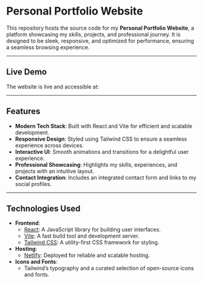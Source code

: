 # Personal Portfolio Website

This repository hosts the source code for my **Personal Portfolio Website**, a platform showcasing my skills, projects, and professional journey. It is designed to be sleek, responsive, and optimized for performance, ensuring a seamless browsing experience.

---

## Live Demo

The website is live and accessible at:  

---

## Features

- **Modern Tech Stack**: Built with React and Vite for efficient and scalable development.
- **Responsive Design**: Styled using Tailwind CSS to ensure a seamless experience across devices.
- **Interactive UI**: Smooth animations and transitions for a delightful user experience.
- **Professional Showcasing**: Highlights my skills, experiences, and projects with an intuitive layout.
- **Contact Integration**: Includes an integrated contact form and links to my social profiles.

---

## Technologies Used

- **Frontend**:
  - [React](https://reactjs.org/): A JavaScript library for building user interfaces.
  - [Vite](https://vitejs.dev/): A fast build tool and development server.
  - [Tailwind CSS](https://tailwindcss.com/): A utility-first CSS framework for styling.
- **Hosting**:
  - [Netlify](https://www.netlify.com/): Deployed for reliable and scalable hosting.
- **Icons and Fonts**:
  - Tailwind’s typography and a curated selection of open-source icons and fonts.

